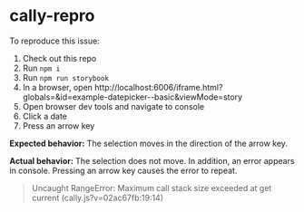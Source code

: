 # cally-repro

To reproduce this issue:

1. Check out this repo
2. Run `npm i`
3. Run `npm run storybook`
4. In a browser, open http://localhost:6006/iframe.html?globals=&id=example-datepicker--basic&viewMode=story
5. Open browser dev tools and navigate to console
6. Click a date
7. Press an arrow key

**Expected behavior:** The selection moves in the direction of the arrow key.

**Actual behavior:** The selection does not move. In addition, an error appears in console. Pressing an arrow key causes the error to repeat.

> Uncaught RangeError: Maximum call stack size exceeded
>    at get current (cally.js?v=02ac67fb:19:14)
